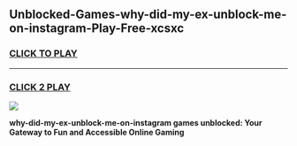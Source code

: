 
## Unblocked-Games-why-did-my-ex-unblock-me-on-instagram-Play-Free-xcsxc
<h3>
<a href="https://premium76.site?title=why-did-my-ex-unblock-me-on-instagram&ref=19M">CLICK TO PLAY</a></h3>
<hr>

<h3>
<a href="https://premium76.site?title=why-did-my-ex-unblock-me-on-instagram&ref=19M">CLICK 2 PLAY</a>
  
</h3>

<a href="https://premium76.site?title=why-did-my-ex-unblock-me-on-instagram&ref=19M"><img src="https://clearcache.store/games.png"></a>


**why-did-my-ex-unblock-me-on-instagram games unblocked: Your Gateway to Fun and Accessible Online Gaming**

